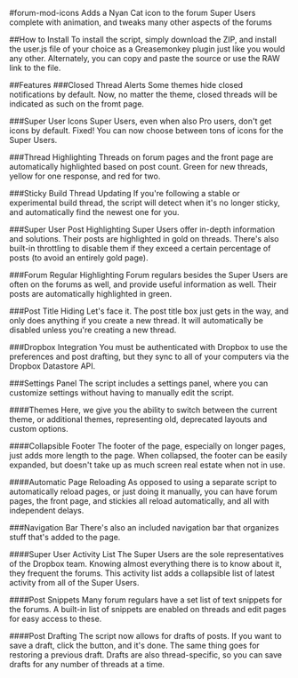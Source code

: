 #forum-mod-icons
Adds a Nyan Cat icon to the forum Super Users complete with animation, and tweaks many other aspects of the forums

##How to Install
To install the script, simply download the ZIP, and install the user.js file of your choice as a Greasemonkey plugin just like you would any other. Alternately, you can copy and paste the source or use the RAW link to the file.

##Features
###Closed Thread Alerts
Some themes hide closed notifications by default. Now, no matter the theme, closed threads will be indicated as such on the fromt page.

###Super User Icons
Super Users, even when also Pro users, don't get icons by default. Fixed! You can now choose between tons of icons for the Super Users.

###Thread Highlighting
Threads on forum pages and the front page are automatically highlighted based on post count. Green for new threads, yellow for one response, and red for two.

###Sticky Build Thread Updating
If you're following a stable or experimental build thread, the script will detect when it's no longer sticky, and automatically find the newest one for you.

###Super User Post Highlighting
Super Users offer in-depth information and solutions. Their posts are highlighted in gold on threads. There's also built-in throttling to disable them if they exceed a certain percentage of posts (to avoid an entirely gold page).

###Forum Regular Highlighting
Forum regulars besides the Super Users are often on the forums as well, and provide useful information as well. Their posts are automatically highlighted in green.

###Post Title Hiding
Let's face it. The post title box just gets in the way, and only does anything if you create a new thread. It will automatically be disabled unless you're creating a new thread.

###Dropbox Integration
You must be authenticated with Dropbox to use the preferences and post drafting, but they sync to all of your computers via the Dropbox Datastore API.

###Settings Panel
The script includes a settings panel, where you can customize settings without having to manually edit the script.

####Themes
Here, we give you the ability to switch between the current theme, or additional themes, representing old, deprecated layouts and custom options.

####Collapsible Footer
The footer of the page, especially on longer pages, just adds more length to the page. When collapsed, the footer can be easily expanded, but doesn't take up as much screen real estate when not in use.

####Automatic Page Reloading
As opposed to using a separate script to automatically reload pages, or just doing it manually, you can have forum pages, the front page, and stickies all reload automatically, and all with independent delays.

###Navigation Bar
There's also an included navigation bar that organizes stuff that's added to the page.

####Super User Activity List
The Super Users are the sole representatives of the Dropbox team. Knowing almost everything there is to know about it, they frequent the forums. This activity list adds a collapsible list of latest activity from all of the Super Users.

####Post Snippets
Many forum regulars have a set list of text snippets for the forums. A built-in list of snippets are enabled on threads and edit pages for easy access to these.

####Post Drafting
The script now allows for drafts of posts. If you want to save a draft, click the button, and it's done. The same thing goes for restoring a previous draft. Drafts are also thread-specific, so you can save drafts for any number of threads at a time.
